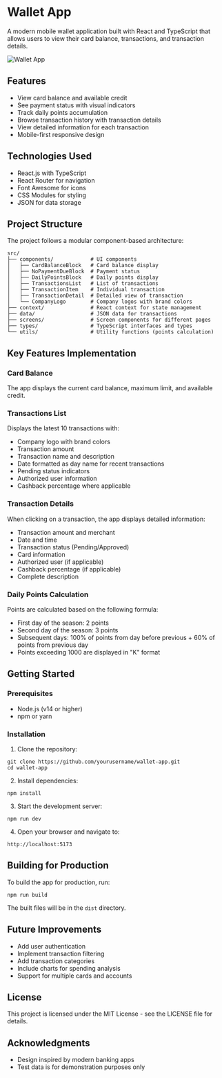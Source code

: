 # Wallet App

A modern mobile wallet application built with React and TypeScript that allows users to view their card balance, transactions, and transaction details.

![Wallet App](https://github.com/user/wallet-app/raw/main/screenshots/wallet-app.png)

## Features

- View card balance and available credit
- See payment status with visual indicators
- Track daily points accumulation
- Browse transaction history with transaction details
- View detailed information for each transaction
- Mobile-first responsive design

## Technologies Used

- React.js with TypeScript
- React Router for navigation
- Font Awesome for icons
- CSS Modules for styling
- JSON for data storage

## Project Structure

The project follows a modular component-based architecture:

```
src/
├── components/            # UI components
│   ├── CardBalanceBlock   # Card balance display
│   ├── NoPaymentDueBlock  # Payment status
│   ├── DailyPointsBlock   # Daily points display
│   ├── TransactionsList   # List of transactions
│   ├── TransactionItem    # Individual transaction
│   ├── TransactionDetail  # Detailed view of transaction
│   └── CompanyLogo        # Company logos with brand colors
├── context/               # React context for state management
├── data/                  # JSON data for transactions
├── screens/               # Screen components for different pages
├── types/                 # TypeScript interfaces and types
└── utils/                 # Utility functions (points calculation)
```

## Key Features Implementation

### Card Balance

The app displays the current card balance, maximum limit, and available credit.

### Transactions List

Displays the latest 10 transactions with:
- Company logo with brand colors
- Transaction amount
- Transaction name and description
- Date formatted as day name for recent transactions
- Pending status indicators
- Authorized user information
- Cashback percentage where applicable

### Transaction Details

When clicking on a transaction, the app displays detailed information:
- Transaction amount and merchant
- Date and time
- Transaction status (Pending/Approved)
- Card information
- Authorized user (if applicable)
- Cashback percentage (if applicable)
- Complete description

### Daily Points Calculation

Points are calculated based on the following formula:
- First day of the season: 2 points
- Second day of the season: 3 points
- Subsequent days: 100% of points from day before previous + 60% of points from previous day
- Points exceeding 1000 are displayed in "K" format

## Getting Started

### Prerequisites

- Node.js (v14 or higher)
- npm or yarn

### Installation

1. Clone the repository:
```
git clone https://github.com/yourusername/wallet-app.git
cd wallet-app
```

2. Install dependencies:
```
npm install
```

3. Start the development server:
```
npm run dev
```

4. Open your browser and navigate to:
```
http://localhost:5173
```

## Building for Production

To build the app for production, run:

```
npm run build
```

The built files will be in the `dist` directory.

## Future Improvements

- Add user authentication
- Implement transaction filtering
- Add transaction categories
- Include charts for spending analysis
- Support for multiple cards and accounts

## License

This project is licensed under the MIT License - see the LICENSE file for details.

## Acknowledgments

- Design inspired by modern banking apps
- Test data is for demonstration purposes only
